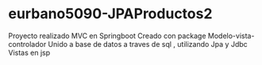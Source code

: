 # eurbano5090-JPAProductos2
Proyecto realizado MVC en Springboot 
Creado con package Modelo-vista-controlador
Unido a base de datos a traves de sql , utilizando Jpa y Jdbc
Vistas en jsp
